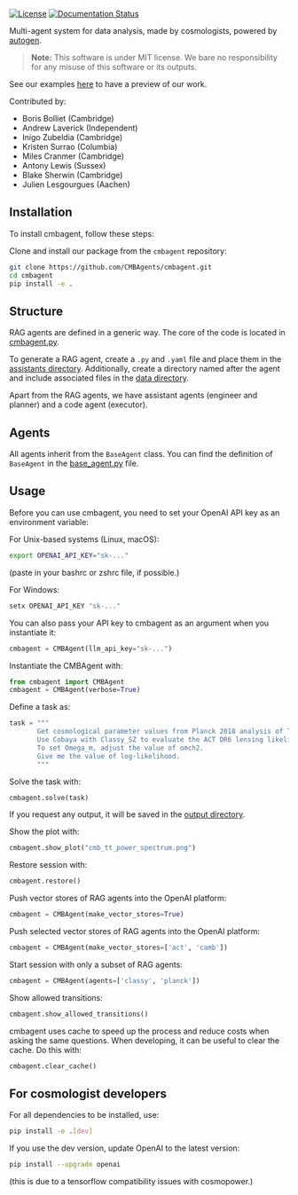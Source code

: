[![License](https://img.shields.io/badge/license-MIT-blue.svg)](LICENSE) [![Documentation Status](https://readthedocs.org/projects/cmbagent/badge/?version=latest)](https://cmbagent.readthedocs.io/en/latest/?badge=latest)


Multi-agent system for data analysis, made by cosmologists, powered by [autogen](https://github.com/autogen-ai/autogen).

> **Note:** This software is under MIT license. We bare no responsibility for any misuse of this software or its outputs.

See our examples [here](https://cmbagent.readthedocs.io/en/latest/notebooks/cmbagent.html) to have a preview of our work.


Contributed by: 

- Boris Bolliet (Cambridge)
- Andrew Laverick (Independent)
- Inigo Zubeldia (Cambridge)
- Kristen Surrao (Columbia)
- Miles Cranmer (Cambridge)
- Antony Lewis (Sussex)
- Blake Sherwin (Cambridge)
- Julien Lesgourgues (Aachen)

## Installation

To install cmbagent, follow these steps:

Clone and install our package from the `cmbagent` repository:

```bash
git clone https://github.com/CMBAgents/cmbagent.git
cd cmbagent
pip install -e .
```




## Structure

RAG agents are defined in a generic way. The core of the code is located in [cmbagent.py](https://github.com/CMBAgents/cmbagent/blob/main/cmbagent/cmbagent.py).

To generate a RAG agent, create a `.py` and `.yaml` file and place them in the [assistants directory](https://github.com/CMBAgents/cmbagent/tree/main/cmbagent/assistants). Additionally, create a directory named after the agent and include associated files in the [data directory](https://github.com/CMBAgents/cmbagent/tree/main/cmbagent/data).

Apart from the RAG agents, we have assistant agents (engineer and planner) and a code agent (executor).



## Agents

All agents inherit from the `BaseAgent` class. You can find the definition of `BaseAgent` in the [base_agent.py](https://github.com/CMBAgents/cmbagent/blob/main/cmbagent/base_agent.py) file.


## Usage


Before you can use cmbagent, you need to set your OpenAI API key as an environment variable:

For Unix-based systems (Linux, macOS):
```bash
export OPENAI_API_KEY="sk-..."
```
(paste in your bashrc or zshrc file, if possible.)

For Windows:
```cmd
setx OPENAI_API_KEY "sk-..."
```

You can also pass your API key to cmbagent as an argument when you instantiate it:

```python
cmbagent = CMBAgent(llm_api_key="sk-...")
```

Instantiate the CMBAgent with:

```python
from cmbagent import CMBAgent
cmbagent = CMBAgent(verbose=True)
```

Define a task as:

```python
task = """
       Get cosmological parameter values from Planck 2018 analysis of TT,TE,EE+lowE+lensing with the Plik likelihood in LCDM. 
       Use Cobaya with Classy_SZ to evaluate the ACT DR6 lensing likelihood for sigma8=0.8 and Omega_m=0.31. Other parameters set to Planck 2018.  
       To set Omega_m, adjust the value of omch2. 
       Give me the value of log-likelihood.
       """
```

Solve the task with:

```python
cmbagent.solve(task)
```

If you request any output, it will be saved in the [output directory](https://github.com/CMBAgents/cmbagent/tree/main/output).

Show the plot with:

```python
cmbagent.show_plot("cmb_tt_power_spectrum.png")
```

Restore session with:

```python
cmbagent.restore()
```

Push vector stores of RAG agents into the OpenAI platform:

```python
cmbagent = CMBAgent(make_vector_stores=True)
```

Push selected vector stores of RAG agents into the OpenAI platform:

```python
cmbagent = CMBAgent(make_vector_stores=['act', 'camb'])
```

Start session with only a subset of RAG agents:

```python
cmbagent = CMBAgent(agents=['classy', 'planck'])
```

Show allowed transitions:

```python
cmbagent.show_allowed_transitions()
```

cmbagent uses cache to speed up the process and reduce costs when asking the same questions. When developing, it can be useful to clear the cache. Do this with:

```python
cmbagent.clear_cache()
```

## For cosmologist developers

For all dependencies to be installed, use:

```bash
pip install -e .[dev]
```

If you use the dev version, update OpenAI to the latest version:

```bash
pip install --upgrade openai
```

(this is due to a tensorflow compatibility issues with cosmopower.)
